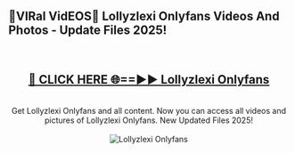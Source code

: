 <h2>🔴VIRal VidEOS🔴 Lollyzlexi Onlyfans Videos And Photos - Update Files 2025!</h2>
<br>
<div align="center">
<h2><a href="https://virallinks.top/odZfE0" rel="nofollow">🔴 CLICK HERE 🌐==►► Lollyzlexi Onlyfans</a></h2>
<br>
Get Lollyzlexi Onlyfans and all content. Now you can access all videos and pictures of Lollyzlexi Onlyfans. New Updated Files 2025!
<br>
<br>
<a href="https://virallinks.top/odZfE0" rel="nofollow" data-target="animated-image.originalLink"><img src="https://i.imgur.com/dJHk4Zq.gif)" alt="Lollyzlexi Onlyfans" style="max-width: 100%; display: inline-block;" data-target="animated-image.originalImage"></a>
</div>
<br>
